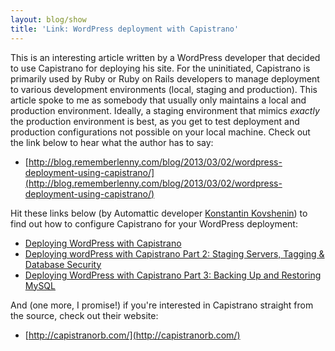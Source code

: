 ```yaml
---
layout: blog/show
title: 'Link: WordPress deployment with Capistrano'
---
```


This is an interesting article written by a WordPress developer that decided to use Capistrano for deploying his site. For the uninitiated, Capistrano is primarily used by Ruby or Ruby on Rails developers to manage deployment to various development environments (local, staging and production). This article spoke to me as somebody that usually only maintains a local and production environment. Ideally, a staging environment that mimics *exactly* the production environment is best, as you get to test deployment and production configurations not possible on your local machine. Check out the link below to hear what the author has to say:

- [http://blog.rememberlenny.com/blog/2013/03/02/wordpress-deployment-using-capistrano/](http://blog.rememberlenny.com/blog/2013/03/02/wordpress-deployment-using-capistrano/)

Hit these links below (by Automattic developer [Konstantin Kovshenin](http://theme.fm/)) to find out how to configure Capistrano for your WordPress deployment:

- [Deploying WordPress with Capistrano](http://theme.fm/2011/08/tutorial-deploying-wordpress-with-capistrano-2082/)
- [Deploying wordPress with Capistrano Part 2: Staging Servers, Tagging & Database Security](http://theme.fm/2011/09/deploying-wordpress-with-capistrano-part-2-staging-servers-tagging-database-security-2213/)
- [Deploying WordPress with Capistrano Part 3: Backing Up and Restoring MySQL](http://theme.fm/2011/11/deploying-wordpress-with-capistrano-part-3-backing-up-and-restoring-mysql-2922/)

And (one more, I promise!) if you're interested in Capistrano straight from the source, check out their website:

- [http://capistranorb.com/](http://capistranorb.com/)

